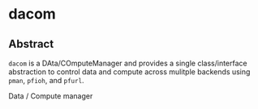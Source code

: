 # dacom

## Abstract

`dacom` is a DAta/COmputeManager and provides a single class/interface abstraction to control data and compute across mulitple backends using `pman`, `pfioh`, and `pfurl`.

Data / Compute manager

